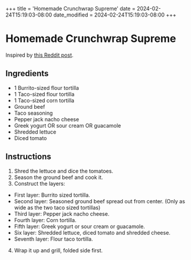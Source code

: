 +++
title = 'Homemade Crunchwrap Supreme'
date = 2024-02-24T15:19:03-08:00
date_modified = 2024-02-24T15:19:03-08:00
+++

# Homemade Crunchwrap Supreme

Inspired by [this Reddit post](https://www.reddit.com/r/food/comments/knet1d/homemade_crunchwrap_supreme/?utm_source=share&utm_medium=mweb).

## Ingredients

- 1 Burrito-sized flour tortilla
- 1 Taco-sized flour tortilla
- 1 Taco-sized corn tortilla
- Ground beef
- Taco seasoning
- Pepper jack nacho cheese
- Greek yogurt OR sour cream OR guacamole
- Shredded lettuce
- Diced tomato

## Instructions

1. Shred the lettuce and dice the tomatoes.
2. Season the ground beef and cook it.
3. Construct the layers:
  - First layer: Burrito sized tortilla.
  - Second layer: Seasoned ground beef spread out from center. (Only as wide as the two taco sized tortillas)
  - Third layer: Pepper jack nacho cheese.
  - Fourth layer: Corn tortilla.
  - Fifth layer: Greek yogurt or sour cream or guacamole.
  - Six layer: Shredded lettuce, diced tomato and shredded cheese.
  - Seventh layer: Flour taco tortilla.
4. Wrap it up and grill, folded side first.
